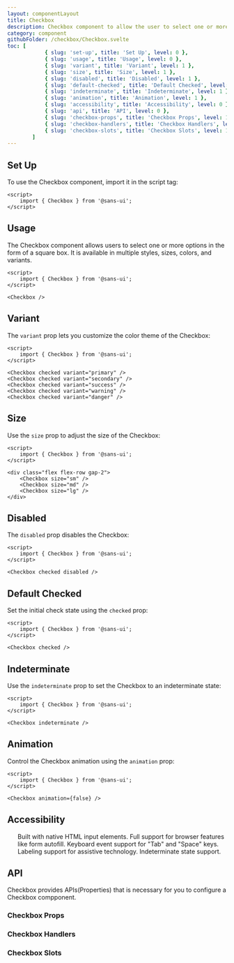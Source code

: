 ```yaml
---
layout: componentLayout
title: Checkbox
description: Checkbox component to allow the user to select one or more options in the form of a square box available in multiple sizes and colors
category: component
githubFolder: /checkbox/Checkbox.svelte
toc: [
			{ slug: 'set-up', title: 'Set Up', level: 0 },
			{ slug: 'usage', title: 'Usage', level: 0 },
			{ slug: 'variant', title: 'Variant', level: 1 },
			{ slug: 'size', title: 'Size', level: 1 },
			{ slug: 'disabled', title: 'Disabled', level: 1 },
			{ slug: 'default-checked', title: 'Default Checked', level: 1 },
			{ slug: 'indeterminate', title: 'Indeterminate', level: 1 },
			{ slug: 'animation', title: 'Animation', level: 1 },
			{ slug: 'accessibility', title: 'Accessibility', level: 0 },
			{ slug: 'api', title: 'API', level: 0 },
			{ slug: 'checkbox-props', title: 'Checkbox Props', level: 1 },
			{ slug: 'checkbox-handlers', title: 'Checkbox Handlers', level: 1 },
			{ slug: 'checkbox-slots', title: 'Checkbox Slots', level: 1 },
		]
---
```


<script>
	import { Checkbox } from '$lib';
	import { PropertyTable, HandlerTable, SlotTable, CodeBlockWrapper, AccessibilityListItem}from "../../../mdsvex/components/index.ts"
	import * as Component from "../../../mdsvex/+layout.svelte"
	import { checkboxSlots, checkboxHandlers, checkboxProps } from "./checkbox-props.ts"

</script>

## Set Up

To use the Checkbox component, import it in the script tag:

<CodeBlockWrapper>

```svelte
<script>
	import { Checkbox } from '@sans-ui';
</script>
```

</CodeBlockWrapper>

## Usage

The Checkbox component allows users to select one or more options in the form of a square box. It is available in multiple styles, sizes, colors, and variants.

<Checkbox />

<CodeBlockWrapper>

```svelte
<script>
	import { Checkbox } from '@sans-ui';
</script>

<Checkbox />
```

</CodeBlockWrapper>

## Variant

The `variant` prop lets you customize the color theme of the Checkbox:

<div class="flex flex-row gap-2">
	<Checkbox checked variant="primary" />
	<Checkbox checked variant="secondary" />
	<Checkbox checked variant="success" />
	<Checkbox checked variant="warning" />
	<Checkbox checked variant="danger" />
</div>

<CodeBlockWrapper>

```svelte
<script>
	import { Checkbox } from '@sans-ui';
</script>

<Checkbox checked variant="primary" />
<Checkbox checked variant="secondary" />
<Checkbox checked variant="success" />
<Checkbox checked variant="warning" />
<Checkbox checked variant="danger" />
```

</CodeBlockWrapper>

## Size

Use the `size` prop to adjust the size of the Checkbox:

<div class="flex flex-row gap-2">
	<Checkbox size="sm" />
	<Checkbox size="md" />
	<Checkbox size="lg" />
</div>

<CodeBlockWrapper>

```svelte
<script>
	import { Checkbox } from '@sans-ui';
</script>

<div class="flex flex-row gap-2">
	<Checkbox size="sm" />
	<Checkbox size="md" />
	<Checkbox size="lg" />
</div>
```

</CodeBlockWrapper>

## Disabled

The `disabled` prop disables the Checkbox:

<Checkbox checked disabled />

<CodeBlockWrapper>

```svelte
<script>
	import { Checkbox } from '@sans-ui';
</script>

<Checkbox checked disabled />
```

</CodeBlockWrapper>

## Default Checked

Set the initial check state using the `checked` prop:

<Checkbox checked />

<CodeBlockWrapper>

```svelte
<script>
	import { Checkbox } from '@sans-ui';
</script>

<Checkbox checked />
```

</CodeBlockWrapper>

## Indeterminate

Use the `indeterminate` prop to set the Checkbox to an indeterminate state:

<Checkbox indeterminate />

<CodeBlockWrapper>

```svelte
<script>
	import { Checkbox } from '@sans-ui';
</script>

<Checkbox indeterminate />
```

</CodeBlockWrapper>

## Animation

Control the Checkbox animation using the `animation` prop:

<Checkbox animation={false} />

<CodeBlockWrapper>

```svelte
<script>
	import { Checkbox } from '@sans-ui';
</script>

<Checkbox animation={false} />
```

</CodeBlockWrapper>

## Accessibility

<ul class="flex flex-col gap-2">
	<AccessibilityListItem>Built with native HTML input elements.</AccessibilityListItem>
	<AccessibilityListItem>Full support for browser features like form autofill.</AccessibilityListItem>
	<AccessibilityListItem>Keyboard event support for "Tab" and "Space" keys.</AccessibilityListItem>
	<AccessibilityListItem>Labeling support for assistive technology.</AccessibilityListItem>
	<AccessibilityListItem>Indeterminate state support.</AccessibilityListItem>
</ul>

## API

Checkbox provides APIs(Properties) that is necessary for you to configure a Checkbox compponent.

### Checkbox Props

<PropertyTable properties={checkboxProps} />

### Checkbox Handlers

<HandlerTable handlers={checkboxHandlers} />

### Checkbox Slots

<SlotTable slots={checkboxSlots} />
